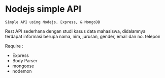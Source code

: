 # Nodejs simple API

`Simple API using Nodejs, Express, & MongoDB`

Rest API sederhana dengan studi kasus data mahasiswa, didalamnya terdapat informasi berupa nama, nim, jurusan, gender, email dan no. telepon

Require :
  - Express
  - Body Parser
  - mongoose
  - nodemon
